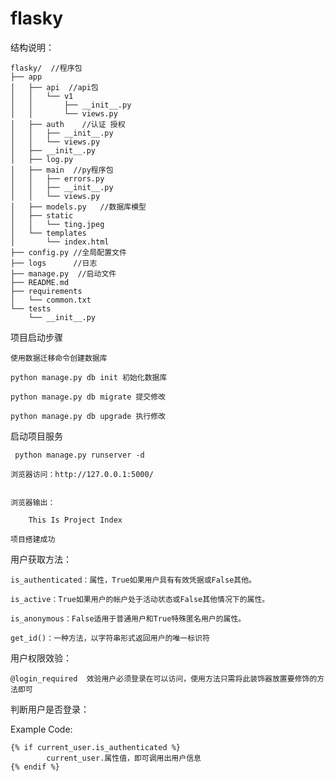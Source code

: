 # flasky

 结构说明：

    flasky/  //程序包
    ├── app
    │   ├── api  //api包
    │   │   └── v1
    │   │       ├── __init__.py
    │   │       └── views.py
    │   ├── auth    //认证 授权
    │   │   ├── __init__.py
    │   │   └── views.py
    │   ├── __init__.py
    │   ├── log.py
    │   ├── main  //py程序包
    │   │   ├── errors.py
    │   │   ├── __init__.py
    │   │   └── views.py
    │   ├── models.py   //数据库模型
    │   ├── static
    │   │   └── ting.jpeg
    │   └── templates
    │       └── index.html
    ├── config.py //全局配置文件
    ├── logs      //日志
    ├── manage.py  //启动文件
    ├── README.md
    ├── requirements
    │   └── common.txt
    └── tests
        └── __init__.py


 项目启动步骤

    使用数据迁移命令创建数据库

    python manage.py db init 初始化数据库

    python manage.py db migrate 提交修改

    python manage.py db upgrade 执行修改

 启动项目服务

     python manage.py runserver -d

    浏览器访问：http://127.0.0.1:5000/


    浏览器输出：

        This Is Project Index

    项目搭建成功

 用户获取方法：

    is_authenticated：属性，True如果用户具有有效凭据或False其他。

    is_active：True如果用户的帐户处于活动状态或False其他情况下的属性。

    is_anonymous：False适用于普通用户和True特殊匿名用户的属性。

    get_id()：一种方法，以字符串形式返回用户的唯一标识符

用户权限效验：

    @login_required  效验用户必须登录在可以访问，使用方法只需将此装饰器放置要修饰的方法即可


判断用户是否登录：

Example Code:

    {% if current_user.is_authenticated %}
            current_user.属性值，即可调用出用户信息
    {% endif %}